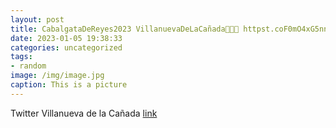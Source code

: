 ```yaml
---
layout: post
title: CabalgataDeReyes2023 VillanuevaDeLaCañada👑👑👑 httpst.coF0mO4xG5nn
date: 2023-01-05 19:38:33
categories: uncategorized
tags:
- random
image: /img/image.jpg
caption: This is a picture
---
```

Twitter Villanueva de la Cañada [link](https://twitter.com/AytoVDLCanada/status/1611064859621265418)
